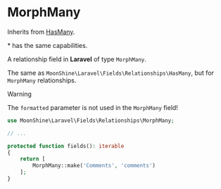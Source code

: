 # MorphMany

Inherits from [HasMany](/docs/{{version}}/fields/has-many).

\* has the same capabilities.

A relationship field in **Laravel** of type `MorphMany`.

The same as `MoonShine\Laravel\Fields\Relationships\HasMany`, but for `MorphMany` relationships.

> [!WARNING]
> The `formatted` parameter is not used in the `MorphMany` field!

```php
use MoonShine\Laravel\Fields\Relationships\MorphMany;

// ...

protected function fields(): iterable
{
    return [
        MorphMany::make('Comments', 'comments')
    ];
}
```
